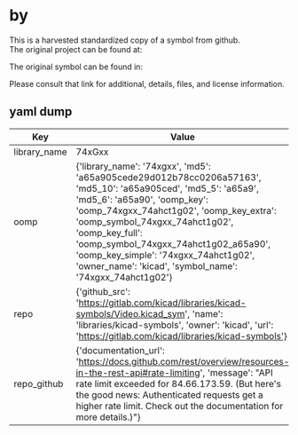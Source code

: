 #  by   
This is a harvested standardized copy of a symbol from github.  
The original project can be found at:  
  
The original symbol can be found in:

Please consult that link for additional, details, files, and license information.  
## yaml dump  
| Key | Value |  
| --- | --- |  
| library_name | 74xGxx |  
| oomp | {'library_name': '74xgxx', 'md5': 'a65a905cede29d012b78cc0206a57163', 'md5_10': 'a65a905ced', 'md5_5': 'a65a9', 'md5_6': 'a65a90', 'oomp_key': 'oomp_74xgxx_74ahct1g02', 'oomp_key_extra': 'oomp_symbol_74xgxx_74ahct1g02', 'oomp_key_full': 'oomp_symbol_74xgxx_74ahct1g02_a65a90', 'oomp_key_simple': '74xgxx_74ahct1g02', 'owner_name': 'kicad', 'symbol_name': '74xgxx_74ahct1g02'} |  
| repo | {'github_src': 'https://gitlab.com/kicad/libraries/kicad-symbols/Video.kicad_sym', 'name': 'libraries/kicad-symbols', 'owner': 'kicad', 'url': 'https://gitlab.com/kicad/libraries/kicad-symbols'} |  
| repo_github | {'documentation_url': 'https://docs.github.com/rest/overview/resources-in-the-rest-api#rate-limiting', 'message': "API rate limit exceeded for 84.66.173.59. (But here's the good news: Authenticated requests get a higher rate limit. Check out the documentation for more details.)"} |  

